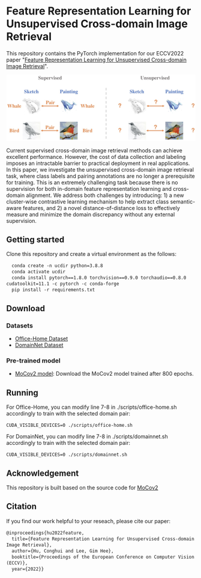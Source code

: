 # Feature Representation Learning for Unsupervised Cross-domain Image Retrieval

This repository contains the PyTorch implementation for our ECCV2022 paper "[Feature Representation Learning for Unsupervised Cross-domain Image Retrieval](https://arxiv.org/abs/2207.09721)".

![teaser](teaser.jpg)

Current supervised cross-domain image retrieval methods can achieve excellent performance. However, the cost of data collection and labeling imposes an intractable barrier to practical deployment in real applications. In this paper, we investigate the unsupervised cross-domain image retrieval task, where class labels and pairing annotations are no longer a prerequisite for training. This is an extremely challenging task because there is no supervision for both in-domain feature representation learning and cross-domain alignment. We address both challenges by introducing: 1) a new cluster-wise contrastive learning mechanism to help extract class semantic-aware features, and 2) a novel distance-of-distance loss to effectively measure and minimize the domain discrepancy without any external supervision.

## Getting started
Clone this repository and create a virtual environment as the follows:
```
  conda create -n ucdir python=3.8.8
  conda activate ucdir
  conda install pytorch==1.8.0 torchvision==0.9.0 torchaudio==0.8.0 cudatoolkit=11.1 -c pytorch -c conda-forge
  pip install -r requirements.txt
```
## Download
### Datasets
* [Office-Home Dataset](https://www.hemanthdv.org/officeHomeDataset.html)
* [DomainNet Dataset](http://ai.bu.edu/M3SDA/)
### Pre-trained model
* [MoCov2 model](https://github.com/facebookresearch/moco): Download the MoCov2 model trained after 800 epochs.


## Running
For Office-Home, you can modify line 7-8 in ./scripts/office-home.sh accordingly to train with the selected domain pair:
```
CUDA_VISIBLE_DEVICES=0 ./scripts/office-home.sh
```

For DomainNet, you can modify line 7-8 in ./scripts/domainnet.sh accordingly to train with the selected domain pair:
```
CUDA_VISIBLE_DEVICES=0 ./scripts/domainnet.sh
```

## Acknowledgement
This repository is built based on the source code for [MoCov2](https://github.com/facebookresearch/moco)

## Citation
If you find our work helpful to your reseach, please cite our paper:
```
@inproceedings{hu2022feature,
  title={Feature Representation Learning for Unsupervised Cross-domain Image Retrieval},
  author={Hu, Conghui and Lee, Gim Hee},
  booktitle={Proceedings of the European Conference on Computer Vision (ECCV)},
  year={2022}}
```